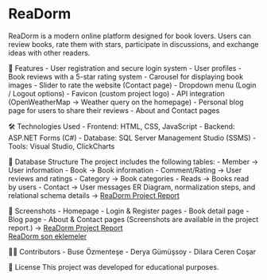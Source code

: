 # ReaDorm
ReaDorm is a modern online platform designed for book lovers. Users can review books, rate them with stars, participate in discussions, and exchange ideas with other readers.

🚀 Features
    - User registration and secure login system
    - User profiles
    - Book reviews with a 5-star rating system
    - Carousel for displaying book images
    - Slider to rate the website (Contact page)
    - Dropdown menu (Login / Logout options)
    - Favicon (custom project logo)
    - API integration (OpenWeatherMap → Weather query on the homepage)
    - Personal blog page for users to share their reviews
    - About and Contact pages

🛠️ Technologies Used
    - Frontend: HTML, CSS, JavaScript
    - Backend: ASP.NET Forms (C#)
    - Database: SQL Server Management Studio (SSMS)
    - Tools: Visual Studio, ClickCharts

📂 Database Structure
    The project includes the following tables:
    - Member → User information
    - Book → Book information
    - Comment/Rating → User reviews and ratings
    - Category → Book categories
    - Reads → Books read by users
    - Contact → User messages
    ER Diagram, normalization steps, and relational schema details → [ReaDorm Project Report](https://raw.githubusercontent.com/BuseOzmntse/ReaDorm/main/WebSite1/docs/ReaDorm%20Project%20Report.pdf)

📸 Screenshots
    - Homepage
    - Login & Register pages
    - Book detail page
    - Blog page
    - About & Contact pages
    (Screenshots are available in the project report.) -> 
    [ReaDorm Project Report](https://raw.githubusercontent.com/BuseOzmntse/ReaDorm/main/WebSite1/docs/ReaDorm%20Project%20Report.pdf)  
    [ReaDorm son eklemeler](https://raw.githubusercontent.com/BuseOzmntse/ReaDorm/main/WebSite1/docs/ReaDorm%20son%20eklemeler.pdf)

  👩‍💻 Contributors
    - Buse Özmenteşe
    - Derya Gümüşsoy
    - Dilara Ceren Coşar

  📖 License
     This project was developed for educational purposes.
